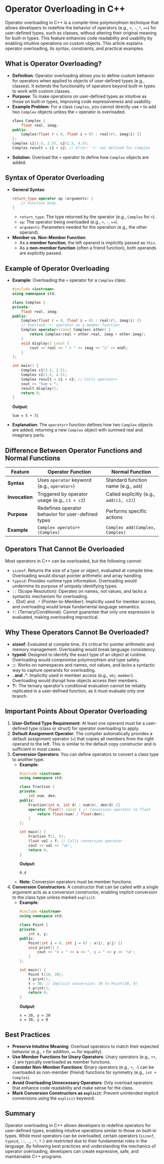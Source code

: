 # Operator Overloading in C++

Operator overloading in C++ is a compile-time polymorphism technique that allows developers to redefine the behavior of operators (e.g., `+`, `-`, `*`, `==`) for user-defined types, such as classes, without altering their original meaning for built-in types. This feature enhances code readability and usability by enabling intuitive operations on custom objects. This article explains operator overloading, its syntax, constraints, and practical examples.

## What is Operator Overloading?

- **Definition**: Operator overloading allows you to define custom behavior for operators when applied to objects of user-defined types (e.g., classes). It extends the functionality of operators beyond built-in types to work with custom classes.
- **Purpose**: To make operations on user-defined types as intuitive as those on built-in types, improving code expressiveness and usability.
- **Example Problem**: For a class `Complex`, you cannot directly use `+` to add two `Complex` objects unless the `+` operator is overloaded.
  ```cpp
  class Complex {
      float real, imag;
  public:
      Complex(float r = 0, float i = 0) : real(r), imag(i) {}
  };
  Complex c1(3.5, 2.5), c2(1.5, 4.5);
  Complex result = c1 + c2; // Error: '+' not defined for Complex
  ```
- **Solution**: Overload the `+` operator to define how `Complex` objects are added.

## Syntax of Operator Overloading
- **General Syntax**:
  ```cpp
  return_type operator op (arguments) {
      // Function body
  }
  ```
  - `return_type`: The type returned by the operator (e.g., `Complex` for `+`).
  - `op`: The operator being overloaded (e.g., `+`, `-`, `==`).
  - `arguments`: Parameters needed for the operation (e.g., the other operand).
- **Member vs. Non-Member Function**:
  - As a **member function**, the left operand is implicitly passed as `this`.
  - As a **non-member function** (often a friend function), both operands are explicitly passed.

## Example of Operator Overloading
- **Example**: Overloading the `+` operator for a `Complex` class.
  ```cpp
  #include <iostream>
  using namespace std;

  class Complex {
  private:
      float real, imag;
  public:
      Complex(float r = 0, float i = 0) : real(r), imag(i) {}
      // Overload '+' operator as a member function
      Complex operator+(const Complex& other) {
          return Complex(real + other.real, imag + other.imag);
      }
      void display() const {
          cout << real << " + " << imag << "i" << endl;
      }
  };

  int main() {
      Complex c1(3.5, 2.5);
      Complex c2(1.5, 4.5);
      Complex result = c1 + c2; // Calls operator+
      cout << "Sum = ";
      result.display();
      return 0;
  }
  ```
  **Output**:
  ```
  Sum = 5 + 7i
  ```
- **Explanation**: The `operator+` function defines how two `Complex` objects are added, returning a new `Complex` object with summed real and imaginary parts.

## Difference Between Operator Functions and Normal Functions
| Feature              | Operator Function                     | Normal Function                     |
|----------------------|---------------------------------------|-------------------------------------|
| **Syntax**           | Uses `operator` keyword (e.g., `operator+`) | Standard function name (e.g., `add`) |
| **Invocation**       | Triggered by operator usage (e.g., `c1 + c2`) | Called explicitly (e.g., `add(c1, c2)`) |
| **Purpose**          | Redefines operator behavior for user-defined types | Performs specific actions |
| **Example**          | `Complex operator+(Complex)`          | `Complex add(Complex, Complex)`     |

## Operators That Cannot Be Overloaded
Most operators in C++ can be overloaded, but the following cannot:
- `sizeof`: Returns the size of a type or object, evaluated at compile time. Overloading would disrupt pointer arithmetic and array handling.
- `typeid`: Provides runtime type information. Overloading would undermine its purpose of uniquely identifying types.
- `::` (Scope Resolution): Operates on names, not values, and lacks a syntactic mechanism for overloading.
- `.` (Dot) and `.*` (Pointer-to-Member): Implicitly used for member access, and overloading would break fundamental language semantics.
- `?:` (Ternary/Conditional): Cannot guarantee that only one expression is evaluated, making overloading impractical.

## Why These Operators Cannot Be Overloaded?
- **sizeof**: Evaluated at compile time, it’s critical for pointer arithmetic and memory management. Overloading would break language consistency.
- **typeid**: Designed to identify the exact type of an object at runtime. Overloading would compromise polymorphism and type safety.
- **::**: Works on namespaces and names, not values, and lacks a syntactic way to capture operands for overloading.
- **. and .***: Implicitly used in member access (e.g., `obj.member`). Overloading would disrupt how objects access their members.
- **?:**: The ternary operator’s conditional evaluation cannot be reliably replicated in a user-defined function, as it must evaluate only one branch.

## Important Points About Operator Overloading
1. **User-Defined Type Requirement**: At least one operand must be a user-defined type (class or struct) for operator overloading to apply.
2. **Default Assignment Operator**: The compiler automatically provides a default assignment operator (`=`) that copies all members from the right operand to the left. This is similar to the default copy constructor and is sufficient in most cases.
3. **Conversion Operators**: You can define operators to convert a class type to another type.
   - **Example**:
     ```cpp
     #include <iostream>
     using namespace std;

     class Fraction {
     private:
         int num, den;
     public:
         Fraction(int n, int d) : num(n), den(d) {}
         operator float() const { // Conversion operator to float
             return float(num) / float(den);
         }
     };

     int main() {
         Fraction f(2, 5);
         float val = f; // Calls conversion operator
         cout << val << '\n';
         return 0;
     }
     ```
     **Output**:
     ```
     0.4
     ```
   - **Note**: Conversion operators must be member functions.
4. **Conversion Constructors**: A constructor that can be called with a single argument acts as a conversion constructor, enabling implicit conversion to the class type unless marked `explicit`.
   - **Example**:
     ```cpp
     #include <iostream>
     using namespace std;

     class Point {
     private:
         int x, y;
     public:
         Point(int i = 0, int j = 0) : x(i), y(j) {}
         void print() {
             cout << "x = " << x << ", y = " << y << '\n';
         }
     };

     int main() {
         Point t(20, 20);
         t.print();
         t = 30; // Implicit conversion: 30 to Point(30, 0)
         t.print();
         return 0;
     }
     ```
     **Output**:
     ```
     x = 20, y = 20
     x = 30, y = 0
     ```

## Best Practices
- **Preserve Intuitive Meaning**: Overload operators to match their expected behavior (e.g., `+` for addition, `==` for equality).
- **Use Member Functions for Unary Operators**: Unary operators (e.g., `++`, `-`) are typically overloaded as member functions.
- **Consider Non-Member Functions**: Binary operators (e.g., `+`, `-`) can be overloaded as non-member (friend) functions for symmetry (e.g., `int + Complex`).
- **Avoid Overloading Unnecessary Operators**: Only overload operators that enhance code readability and make sense for the class.
- **Mark Conversion Constructors as `explicit`**: Prevent unintended implicit conversions using the `explicit` keyword.

## Summary
Operator overloading in C++ allows developers to redefine operators for user-defined types, enabling intuitive operations similar to those on built-in types. While most operators can be overloaded, certain operators (`sizeof`, `typeid`, `::`, `.`, `.*`, `?:`) are restricted due to their fundamental roles in the language. By following best practices and understanding the mechanics of operator overloading, developers can create expressive, safe, and maintainable C++ programs.